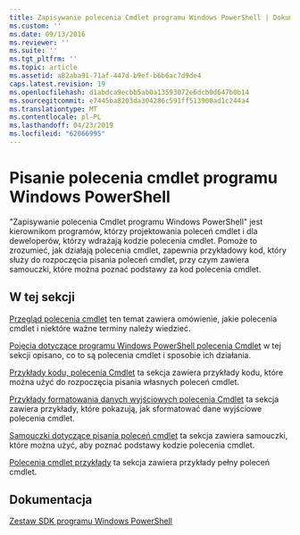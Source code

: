 ```yaml
---
title: Zapisywanie polecenia Cmdlet programu Windows PowerShell | Dokumentacja firmy Microsoft
ms.custom: ''
ms.date: 09/13/2016
ms.reviewer: ''
ms.suite: ''
ms.tgt_pltfrm: ''
ms.topic: article
ms.assetid: a82aba91-71af-447d-b9ef-b6b6ac7d9de4
caps.latest.revision: 19
ms.openlocfilehash: d1abdca9ecbb5ab0a13593072e6dcb0d647b0b14
ms.sourcegitcommit: e7445ba8203da304286c591ff513900ad1c244a4
ms.translationtype: MT
ms.contentlocale: pl-PL
ms.lasthandoff: 04/23/2019
ms.locfileid: "62066995"
---
```

# <a name="writing-a-windows-powershell-cmdlet"></a>Pisanie polecenia cmdlet programu Windows PowerShell

"Zapisywanie polecenia Cmdlet programu Windows PowerShell" jest kierownikom programów, którzy projektowania poleceń cmdlet i dla deweloperów, którzy wdrażają kodzie polecenia cmdlet. Pomoże to zrozumieć, jak działają polecenia cmdlet, zapewnia przykładowy kod, który służy do rozpoczęcia pisania poleceń cmdlet, przy czym zawiera samouczki, które można poznać podstawy za kod polecenia cmdlet.

## <a name="in-this-section"></a>W tej sekcji

[Przegląd polecenia cmdlet](./cmdlet-overview.md) ten temat zawiera omówienie, jakie polecenia cmdlet i niektóre ważne terminy należy wiedzieć.

[Pojęcia dotyczące programu Windows PowerShell polecenia Cmdlet](./windows-powershell-cmdlet-concepts.md) w tej sekcji opisano, co to są polecenia cmdlet i sposobie ich działania.

[Przykłady kodu, polecenia Cmdlet](./examples-of-cmdlet-code.md) ta sekcja zawiera przykłady kodu, które można użyć do rozpoczęcia pisania własnych poleceń cmdlet.

[Przykłady formatowania danych wyjściowych polecenia Cmdlet](https://msdn.microsoft.com/en-us/65829249-124d-47d0-9bf3-8e397dc55855) ta sekcja zawiera przykłady, które pokazują, jak sformatować dane wyjściowe polecenia cmdlet.

[Samouczki dotyczące pisania poleceń cmdlet](./tutorials-for-writing-cmdlets.md) ta sekcja zawiera samouczki, które można użyć, aby poznać podstawy kodzie polecenia cmdlet.

[Polecenia cmdlet przykłady](./cmdlet-samples.md) ta sekcja zawiera przykłady pełny poleceń cmdlet.

## <a name="reference"></a>Dokumentacja

[Zestaw SDK programu Windows PowerShell](../windows-powershell-reference.md)
